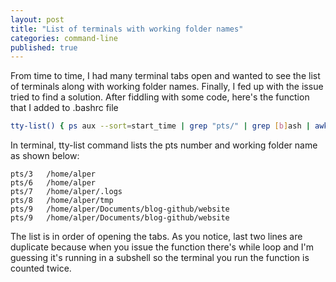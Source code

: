 ```yaml
---
layout: post
title: "List of terminals with working folder names"
categories: command-line
published: true
---
```


From time to time, I had many terminal tabs open and wanted to see the list of terminals along with working folder names. Finally, I fed up with the issue tried to find a solution. After fiddling with some code, here's the function that I added to .bashrc file

```bash
tty-list() { ps aux --sort=start_time | grep "pts/" | grep [b]ash | awk -F" +" '{print $2"\t"$7}' | while read PID PTS; do echo -n -e "$PTS""\t"; readlink -f /proc/$PID/cwd; done ; }
```

In terminal, tty-list command lists the pts number and working folder name as shown below:

```
pts/3	/home/alper
pts/6	/home/alper
pts/7	/home/alper/.logs
pts/8	/home/alper/tmp
pts/9	/home/alper/Documents/blog-github/website
pts/9   /home/alper/Documents/blog-github/website
```

The list is in order of opening the tabs. As you notice, last two lines are duplicate because when you issue the function there's while loop and I'm guessing it's running in a subshell so the terminal you run the function is counted twice.






